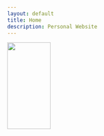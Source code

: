 ```yaml
---
layout: default
title: Home
description: Personal Website
---
```


<div style="text-align:left"><img src ="{{ site.baseurl }}/img/231091623593845_.pic_hd.jpg" width=100 height=200 /></div>
